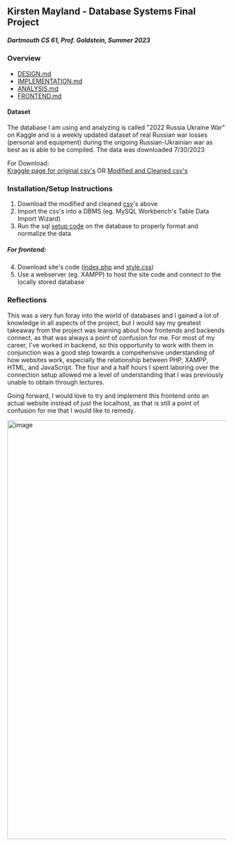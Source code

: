 ## Kirsten Mayland - Database Systems Final Project 
##### Dartmouth CS 61, Prof. Goldstein, Summer 2023

### Overview
- [DESIGN.md](DESIGN.md)
- [IMPLEMENTATION.md](IMPLEMENTATION.md)
- [ANALYSIS.md](ANALYSIS.md)
- [FRONTEND.md](FRONTEND.md)
#### Dataset
The database I am using and analyzing is called "2022 Russia Ukraine War" on Kaggle and is a weekly updated dataset of real Russian war losses (personal and equipment) during the ongoing Russian-Ukrainian war as best as is able to be compiled. The data was downloaded 7/30/2023

For Download:  
[Kraggle page for original csv's](https://www.kaggle.com/datasets/piterfm/2022-ukraine-russian-war?select=russia_losses_equipment_correction.csv)
OR [Modified and Cleaned csv's](modified_csv_rus.zip)

### Installation/Setup Instructions
1) Download the modified and cleaned [csv](modified_csv_rus.zip)'s above
2) Import the csv's into a DBMS (eg. MySQL Workbench's Table Data Import Wizard)
3) Run the sql [setup code](rus_database_setup.sql) on the database to properly format and normalize the data  
##### For frontend:  
4) Download site's code ([index.php](index.php) and [style.css](style.css))
5) Use a webserver (eg. XAMPP) to host the site code and connect to the locally stored database

### Reflections
This was a very fun foray into the world of databases and I gained a lot of knowledge in all aspects of the project, but I would say my greatest takeaway from the project was learning about how frontends and backends connect, as that was always a point of confusion for me. For most of my career, I've worked in backend, so this opportunity to work with them in conjunction was a good step towards a compehensive understanding of how websites work, especially the relationship between PHP, XAMPP, HTML, and JavaScript. The four and a half hours I spent laboring over the connection setup allowed me a level of understanding that I was previously unable to obtain through lectures.

Going forward, I would love to try and implement this frontend onto an actual website instead of just the localhost, as that is still a point of confusion for me that I would like to remedy.

<img width="960" alt="image" src="https://github.com/KirstenMayland/cs61databases/assets/102620915/ff3aa2eb-b4e5-4dc3-ac6f-1663bb89ddd1">


